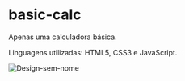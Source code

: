 # basic-calc
Apenas uma calculadora básica.


Linguagens utilizadas: HTML5, CSS3 e JavaScript.


![Design-sem-nome](https://user-images.githubusercontent.com/85129140/151093235-df4ef650-ca81-41c2-8768-f9f35676f3e6.gif)
